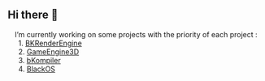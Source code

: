 ## Hi there 👋
&emsp;I’m currently working on some projects with the priority of each project :  
&emsp;&ensp;1. [BKRenderEngine](https://github.com/katpercent/BKRenderEngine)  
&emsp;&ensp;2. [GameEngine3D](https://github.com/katpercent/GameEngine3D)  
&emsp;&ensp;3. [bKompiler](https://github.com/katpercent/bKompiler)  
&emsp;&ensp;4. [BlackOS](https://github.com/katpercent/BlackOS)  

